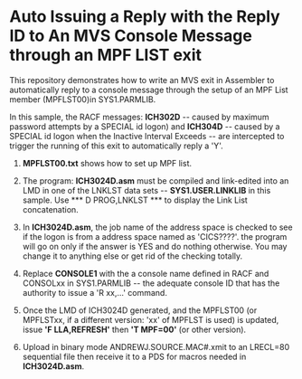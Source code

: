 # Auto Issuing a Reply with the Reply ID to An MVS Console Message through an MPF LIST exit

This repository demonstrates how to write an MVS exit in Assembler to automatically reply to a console message through the setup of an MPF List member (MPFLST00)in SYS1.PARMLIB.

In this sample, the RACF messages: **ICH302D** -- caused by maximum password attempts by a SPECIAL id logon) and **ICH304D** -- caused by a SPECIAL id logon when the Inactive Interval Exceeds --  are intercepted to trigger the running of this exit to automatically reply a 'Y'.   

1. **MPFLST00.txt** shows how to set up MPF list.

2. The program: **ICH3024D.asm** must be compiled and link-edited into an LMD in one of the LNKLST data sets -- **SYS1.USER.LINKLIB** in this sample. Use *** D PROG,LNKLST *** to display the Link List concatenation.  

3. In **ICH3024D.asm**, the job name of the address space is checked to see if the logon is from a address space named as 'CICS????'. the program will go on only if the answer is YES and do nothing otherwise. You may change it to anything else or get rid of the checking totally. 

4. Replace **CONSOLE1** with the a console name defined in RACF and CONSOLxx in SYS1.PARMLIB -- the adequate console ID that has the authority to issue a 'R xx,...' command.

5. Once the LMD of ICH3024D generated, and the MPFLST00 (or MPFLSTxx, if a different version: 'xx' of MPFLST is used) is updated, issue **'F LLA,REFRESH'** then **'T MPF=00'** (or other version).

6. Upload in binary mode ANDREWJ.SOURCE.MAC#.xmit to an LRECL=80 sequential file then receive it to a PDS for macros needed in **ICH3024D.asm**.